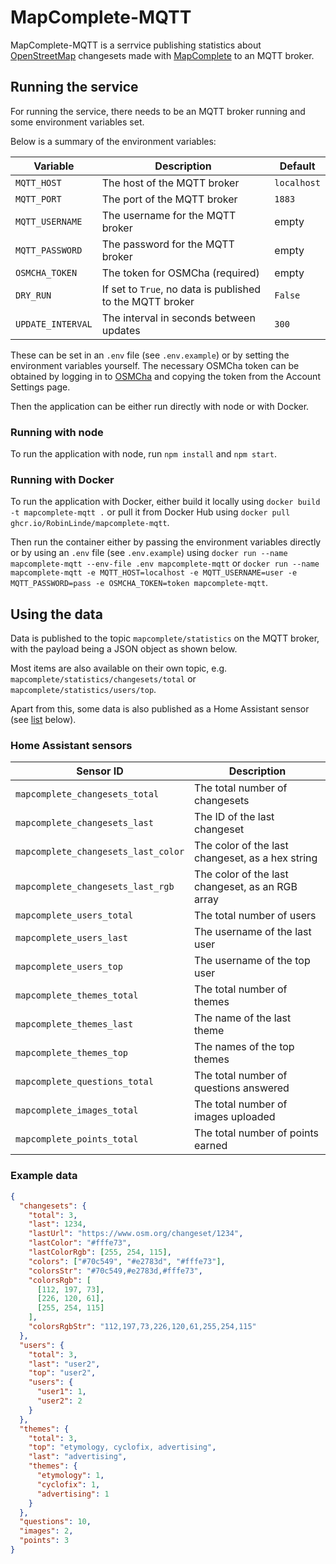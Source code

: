 # MapComplete-MQTT

MapComplete-MQTT is a serrvice publishing statistics about [OpenStreetMap](https://www.openstreetmap.org) changesets made with [MapComplete](https://github.com/pietervdvn/MapComplete) to an MQTT broker.

## Running the service

For running the service, there needs to be an MQTT broker running and some environment variables set.

Below is a summary of the environment variables:

| Variable          | Description                                               | Default     |
| ----------------- | --------------------------------------------------------- | ----------- |
| `MQTT_HOST`       | The host of the MQTT broker                               | `localhost` |
| `MQTT_PORT`       | The port of the MQTT broker                               | `1883`      |
| `MQTT_USERNAME`   | The username for the MQTT broker                          | empty       |
| `MQTT_PASSWORD`   | The password for the MQTT broker                          | empty       |
| `OSMCHA_TOKEN`    | The token for OSMCha (required)                           | empty       |
| `DRY_RUN`         | If set to `True`, no data is published to the MQTT broker | `False`     |
| `UPDATE_INTERVAL` | The interval in seconds between updates                   | `300`       |

These can be set in an `.env` file (see `.env.example`) or by setting the environment variables yourself.
The necessary OSMCha token can be obtained by logging in to [OSMCha](https://osmcha.org) and copying the token from the Account Settings page.

Then the application can be either run directly with node or with Docker.

### Running with node

To run the application with node, run `npm install` and `npm start`.

### Running with Docker

To run the application with Docker, either build it locally using `docker build -t mapcomplete-mqtt .` or pull it from Docker Hub using `docker pull ghcr.io/RobinLinde/mapcomplete-mqtt`.

Then run the container either by passing the environment variables directly or by using an `.env` file (see `.env.example`) using `docker run --name mapcomplete-mqtt --env-file .env mapcomplete-mqtt` or `docker run --name mapcomplete-mqtt -e MQTT_HOST=localhost -e MQTT_USERNAME=user -e MQTT_PASSWORD=pass -e OSMCHA_TOKEN=token mapcomplete-mqtt`.

## Using the data

Data is published to the topic `mapcomplete/statistics` on the MQTT broker, with the payload being a JSON object as shown below.

Most items are also available on their own topic, e.g. `mapcomplete/statistics/changesets/total` or `mapcomplete/statistics/users/top`.

Apart from this, some data is also published as a Home Assistant sensor (see [list](#home-assistant-sensors) below).

### Home Assistant sensors

| Sensor ID                           | Description                                      |
| ----------------------------------- | ------------------------------------------------ |
| `mapcomplete_changesets_total`      | The total number of changesets                   |
| `mapcomplete_changesets_last`       | The ID of the last changeset                     |
| `mapcomplete_changesets_last_color` | The color of the last changeset, as a hex string |
| `mapcomplete_changesets_last_rgb`   | The color of the last changeset, as an RGB array |
| `mapcomplete_users_total`           | The total number of users                        |
| `mapcomplete_users_last`            | The username of the last user                    |
| `mapcomplete_users_top`             | The username of the top user                     |
| `mapcomplete_themes_total`          | The total number of themes                       |
| `mapcomplete_themes_last`           | The name of the last theme                       |
| `mapcomplete_themes_top`            | The names of the top themes                      |
| `mapcomplete_questions_total`       | The total number of questions answered           |
| `mapcomplete_images_total`          | The total number of images uploaded              |
| `mapcomplete_points_total`          | The total number of points earned                |

### Example data

```json
{
  "changesets": {
    "total": 3,
    "last": 1234,
    "lastUrl": "https://www.osm.org/changeset/1234",
    "lastColor": "#fffe73",
    "lastColorRgb": [255, 254, 115],
    "colors": ["#70c549", "#e2783d", "#fffe73"],
    "colorsStr": "#70c549,#e2783d,#fffe73",
    "colorsRgb": [
      [112, 197, 73],
      [226, 120, 61],
      [255, 254, 115]
    ],
    "colorsRgbStr": "112,197,73,226,120,61,255,254,115"
  },
  "users": {
    "total": 3,
    "last": "user2",
    "top": "user2",
    "users": {
      "user1": 1,
      "user2": 2
    }
  },
  "themes": {
    "total": 3,
    "top": "etymology, cyclofix, advertising",
    "last": "advertising",
    "themes": {
      "etymology": 1,
      "cyclofix": 1,
      "advertising": 1
    }
  },
  "questions": 10,
  "images": 2,
  "points": 3
}
```
